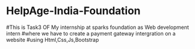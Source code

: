 # HelpAge-India-Foundation
#This is Task3 OF My internship at sparks foundation as Web development intern
#where we have to create a payment gateway intergration on a website
#using Html,Css,Js,Bootstrap
